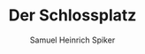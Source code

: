 ---
image: /assets/images/spiker/13b.jpg
author: Samuel Heinrich Spiker
artist: 
engraver: 
title: "Der Schlossplatz"
subtitle: 
tags:
  - Palace
layout: post
---